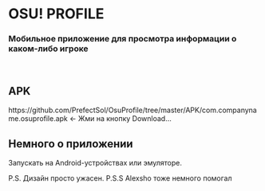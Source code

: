 <h1>OSU! PROFILE</h1>
<h3>Мобильное приложение для просмотра информации о каком-либо игроке</h3>
<p align="center"
  <img src="https://github.com/PrefectSol/OsuProfile/blob/master/OsuProfile/OsuProfile.Android/Resources/drawable/icon.png">
</p>
</br>
<h2>APK</h2>
https://github.com/PrefectSol/OsuProfile/tree/master/APK/com.companyname.osuprofile.apk <- Жми на кнопку Download...
<h2>Немного о приложении</h2>
<p>
	Запускать на Android-устройствах или эмуляторе.
<p>

<p>
	P.S. Дизайн просто ужасен.
	P.S.S Alexsho тоже немного помогал
</p>